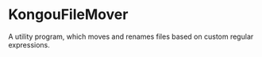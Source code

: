 KongouFileMover
===============

A utility program, which moves and renames files based on custom regular expressions.
